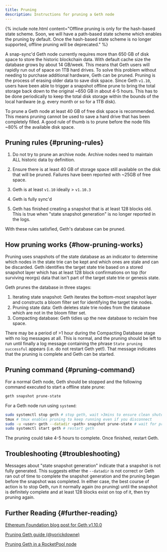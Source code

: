 ```yaml
---
title: Pruning
description: Instructions for pruning a Geth node
---
```


{% include note.html content="Offline pruning is only for the hash-based state scheme. Soon, we will have a path-based state scheme which enables the pruning by default. Once the hash-based state scheme is no longer supported, offline pruning will be deprecated." %}

A snap-sync'd Geth node currently requires more than 650 GB of disk space to store the historic blockchain data. With default cache size the database grows by about 14 GB/week. This means that Geth users will rapidly run out of space on 1TB hard drives. To solve this problem without needing to purchase additional hardware, Geth can be pruned. Pruning is the process of erasing older data to save disk space. Since Geth `v1.10`, users have been able to trigger a snapshot offline prune to bring the total storage back down to the original ~650 GB in about 4-5 hours. This has to be done periodically to keep the total disk storage
within the bounds of the local hardware (e.g. every month or so for a 1TB disk).

To prune a Geth node at least 40 GB of free disk space is recommended. This means pruning cannot be used to save a hard drive that has been completely filled. A good rule of thumb is to prune before the node fills ~80% of the available disk space.

## Pruning rules {#pruning-rules}

1. Do not try to prune an archive node. Archive nodes need to maintain ALL historic data by definition.
   
2. Ensure there is at least 40 GB of storage space still available on the disk that will be pruned. Failures have been reported with ~25GB of free space.
   
3. Geth is at least `v1.10` ideally > `v1.10.3`
   
4. Geth is fully sync'd
   
5. Geth has finished creating a snapshot that is at least 128 blocks old. This is true when "state snapshot generation" is no longer reported in the logs.

With these rules satisfied, Geth's database can be pruned.

## How pruning works {#how-pruning-works}

Pruning uses snapshots of the state database as an indicator to determine which nodes in the state trie can be kept and which ones are stale and can be discarded. Geth identifies the target state trie based on a stored snapshot layer which has at least 128 block confirmations on top (for surviving reorgs) data that isn't part of the target state trie or genesis state.

Geth prunes the database in three stages:

1. Iterating state snapshot: Geth iterates the bottom-most snapshot layer and constructs a bloom filter set for identifying the target trie nodes.
2. Pruning state data: Geth deletes stale trie nodes from the database which are not in the bloom filter set.
3. Compacting database: Geth tidies up the new database to reclaim free space.

There may be a period of >1 hour during the Compacting Database stage with no log messages at all. This is normal, and the pruning should be left to run until finally a log message containing the phrase `State pruning successful` appears (i.e. do not restart Geth yet!). That message indicates that the pruning is complete and Geth can be started.

## Pruning command {#pruning-command}

For a normal Geth node, Geth should be stopped and the following command executed to start a offline state prune:

```sh
geth snapshot prune-state
```

For a Geth node run using `systemd`:

```sh
sudo systemctl stop geth # stop geth, wait >3mins to ensure clean shutdown
tmux # tmux enables pruning to keep running even if you disconnect
sudo -u <user> geth --datadir <path> snapshot prune-state # wait for pruning to finish
sudo systemctl start geth # restart geth
```

The pruning could take 4-5 hours to complete. Once finished, restart Geth.

## Troubleshooting {#troubleshooting}

Messages about "state snapshot generation" indicate that a snapshot is not fully generated. This suggests either the `--datadir` is not correct or Geth ran out of time to complete the snapshot generation and the pruning began before the snapshot was completed. In either case, the best course of action is to stop Geth, run it normally again (no pruning) until the snapshot is definitely complete and at least 128 blocks exist on top of it, then try pruning again.

## Further Reading {#further-reading}

[Ethereum Foundation blog post for Geth v1.10.0](https://blog.ethereum.org/2021/03/03/geth-v1-10-0/)

[Pruning Geth guide (@yorickdowne)](https://gist.github.com/yorickdowne/3323759b4cbf2022e191ab058a4276b2)

[Pruning Geth in a RocketPool node](https://docs.rocketpool.net/guides/node/geth-pruning.html)
